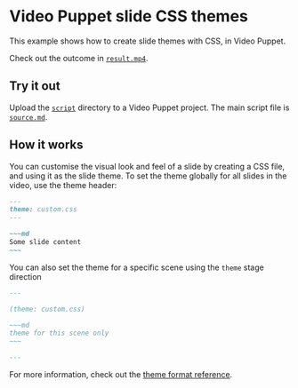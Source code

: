 # Video Puppet slide CSS themes

This example shows how to create slide themes with CSS, in Video Puppet.

Check out the outcome in [`result.mp4`](result.mp4).

## Try it out

Upload the [`script`](script) directory to a Video Puppet project. The main script file is [`source.md`](script/source.md).

## How it works

You can customise the visual look and feel of a slide by creating a CSS file, and using it as the slide theme. To set the theme globally for all slides in the video, use the theme header:

```md
---
theme: custom.css
---

~~~md
Some slide content
~~~
```

You can also set the theme for a specific scene using the `theme` stage direction

```md
---

(theme: custom.css)

~~~md
theme for this scene only
~~~

---
```

For more information, check out the [theme format reference](http://videopuppet.com/docs/format#theme).
